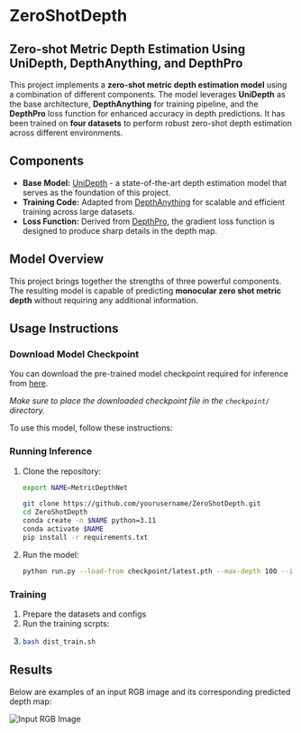 # **ZeroShotDepth**

## **Zero-shot Metric Depth Estimation Using UniDepth, DepthAnything, and DepthPro**

This project implements a **zero-shot metric depth estimation model** using a combination of different components. The model leverages **UniDepth** as the base architecture, **DepthAnything** for training pipeline, and the **DepthPro** loss function for enhanced accuracy in depth predictions. It has been trained on **four datasets** to perform robust zero-shot depth estimation across different environments.


## **Components**

- **Base Model:** [UniDepth](https://github.com/lpiccinelli-eth/UniDepth) - a state-of-the-art depth estimation model that serves as the foundation of this project.
- **Training Code:** Adapted from [DepthAnything](https://github.com/DepthAnything/Depth-Anything-V2/tree/main/metric_depth) for scalable and efficient training across large datasets.
- **Loss Function:** Derived from [DepthPro](https://github.com/apple/ml-depth-pro), the gradient loss function is designed to produce sharp details in the depth map.


## **Model Overview**

This project brings together the strengths of three powerful components.
The resulting model is capable of predicting **monocular zero shot metric depth** without requiring any additional information.




## **Usage Instructions**

### **Download Model Checkpoint**

You can download the pre-trained model checkpoint required for inference from [here](https://www.dropbox.com/scl/fi/qokq7nsxa0x8b3alrypjd/latest.pth?rlkey=qi8cxfqf3oib1zx57vs2agal6&st=i9q5qsge&dl=0).

*Make sure to place the downloaded checkpoint file in the `checkpoint/` directory.*


To use this model, follow these instructions:

### **Running Inference**

1. Clone the repository:

   ```bash
   export NAME=MetricDepthNet
   
   git clone https://github.com/yourusername/ZeroShotDepth.git
   cd ZeroShotDepth
   conda create -n $NAME python=3.11
   conda activate $NAME
   pip install -r requirements.txt
   ```
2. Run the model:

   ```bash
   python run.py --load-from checkpoint/latest.pth --max-depth 100 --img-path vis_depth/frame_02.jpg 
   ```



### **Training**

1. Prepare the datasets and configs
2. Run the training scrpts:
3. 
   ```bash
   bash dist_train.sh 
   ```


## **Results**

Below are examples of an input RGB image and its corresponding predicted depth map:

![Input RGB Image](rgb_depth_comparison.png)









   
